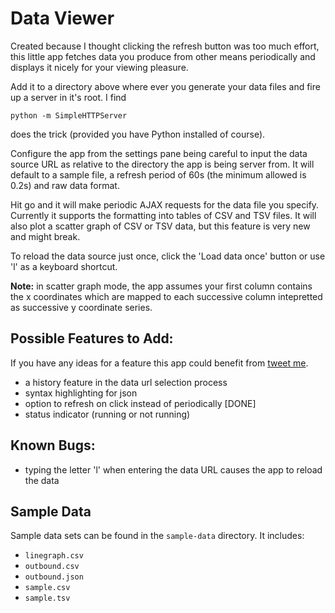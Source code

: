 Data Viewer
=============

Created because I thought clicking the refresh button was too much effort, this little app fetches data you produce from other means periodically and displays it nicely for your viewing pleasure.

Add it to a directory above where ever you generate your data files and fire up a server in it's root. I find
````
python -m SimpleHTTPServer
````
does the trick (provided you have Python installed of course).

Configure the app from the settings pane being careful to input the data source URL as relative to the directory the app is being server from. It will default to a sample file, a refresh period of 60s (the minimum allowed is 0.2s) and raw data format.

Hit go and it will make periodic AJAX requests for the data file you specify. Currently it supports the formatting into tables of CSV and TSV files. It will also plot a scatter graph of CSV or TSV data, but this feature is very new and might break.

To reload the data source just once, click the 'Load data once' button or use 'l' as a keyboard shortcut.

**Note:** in scatter graph mode, the app assumes your first column contains the x coordinates which are mapped to each successive column intepretted as successive y coordinate series.

## Possible Features to Add:

If you have any ideas for a feature this app could benefit from [tweet me](https://twitter.com/jeshuamaxey).

* a history feature in the data url selection process
* syntax highlighting for json
* option to refresh on click instead of periodically [DONE]
* status indicator (running or not running)


## Known Bugs:

* typing the letter 'l' when entering the data URL causes the app to reload the data

## Sample Data
Sample data sets can be found in the `sample-data` directory. It includes:

* `linegraph.csv`
* `outbound.csv`
* `outbound.json`
* `sample.csv`
* `sample.tsv`
